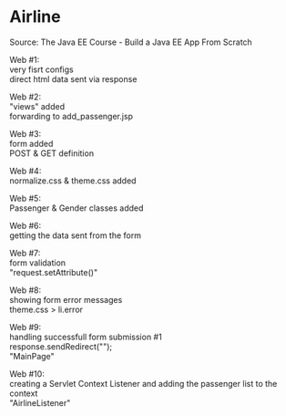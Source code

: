 # Airline

Source: The Java EE Course - Build a Java EE App From Scratch

Web #1:\
	very fisrt configs\
	direct html data sent via response

Web #2:\
	"views" added\
	forwarding to add_passenger.jsp

Web #3:\
	form added\
	POST & GET definition

Web #4:\
	normalize.css & theme.css added

Web #5:\
	Passenger & Gender classes added

Web #6:\
	getting the data sent from the form

Web #7:\
	form validation\
	"request.setAttribute()"

Web #8:\
	showing form error messages\
	theme.css > li.error

Web #9:\
	handling successfull form submission #1\
	response.sendRedirect("");\
	"MainPage"

Web #10:\
	creating a Servlet Context Listener and adding the passenger list to the context\
	"AirlineListener"